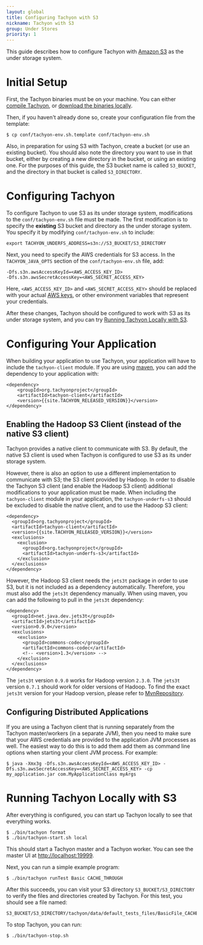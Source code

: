 ```yaml
---
layout: global
title: Configuring Tachyon with S3
nickname: Tachyon with S3
group: Under Stores
priority: 1
---
```


This guide describes how to configure Tachyon with [Amazon S3](https://aws.amazon.com/s3/) as the
under storage system.

# Initial Setup

First, the Tachyon binaries must be on your machine. You can either
[compile Tachyon](Building-Tachyon-Master-Branch.html), or
[download the binaries locally](Running-Tachyon-Locally.html).

Then, if you haven't already done so, create your configuration file from the template:

    $ cp conf/tachyon-env.sh.template conf/tachyon-env.sh

Also, in preparation for using S3 with Tachyon, create a bucket (or use an existing bucket). You
should also note the directory you want to use in that bucket, either by creating a new directory in
the bucket, or using an existing one. For the purposes of this guide, the S3 bucket name is called
`S3_BUCKET`, and the directory in that bucket is called `S3_DIRECTORY`.

# Configuring Tachyon

To configure Tachyon to use S3 as its under storage system, modifications to the
`conf/tachyon-env.sh` file must be made. The first modification is to specify the **existing** S3
bucket and directory as the under storage system. You specify it by modifying `conf/tachyon-env.sh`
to include:

    export TACHYON_UNDERFS_ADDRESS=s3n://S3_BUCKET/S3_DIRECTORY

Next, you need to specify the AWS credentials for S3 access. In the `TACHYON_JAVA_OPTS` section of
the `conf/tachyon-env.sh` file, add:

    -Dfs.s3n.awsAccessKeyId=<AWS_ACCESS_KEY_ID>
    -Dfs.s3n.awsSecretAccessKey=<AWS_SECRET_ACCESS_KEY>

Here, `<AWS_ACCESS_KEY_ID>` and `<AWS_SECRET_ACCESS_KEY>` should be replaced with your actual
[AWS keys](https://aws.amazon.com/developers/access-keys), or other environment variables that
represent your credentials.

After these changes, Tachyon should be configured to work with S3 as its under storage system, and
you can try [Running Tachyon Locally with S3](#running-tachyon-locally-with-s3).

# Configuring Your Application

When building your application to use Tachyon, your application will have to include the
`tachyon-client` module. If you are using [maven](https://maven.apache.org/), you can add the
dependency to your application with:

    <dependency>
	    <groupId>org.tachyonproject</groupId>
	    <artifactId>tachyon-client</artifactId>
	    <version>{{site.TACHYON_RELEASED_VERSION}}</version>
    </dependency>

## Enabling the Hadoop S3 Client (instead of the native S3 client)

Tachyon provides a native client to communicate with S3. By default, the native S3 client is used
when Tachyon is configured to use S3 as its under storage system.

However, there is also an option to use a different implementation to communicate with S3; the S3
client provided by Hadoop. In order to disable the Tachyon S3 client (and enable the Hadoop S3
client) additional modifications to your application must be made. When including the
`tachyon-client` module in your application, the `tachyon-underfs-s3` should be excluded to disable
the native client, and to use the Hadoop S3 client:

    <dependency>
      <groupId>org.tachyonproject</groupId>
      <artifactId>tachyon-client</artifactId>
      <version>{{site.TACHYON_RELEASED_VERSION}}</version>
      <exclusions>
        <exclusion>
          <groupId>org.tachyonproject</groupId>
          <artifactId>tachyon-underfs-s3</artifactId>
        </exclusion>
      </exclusions>
    </dependency>

However, the Hadoop S3 client needs the `jets3t` package in order to use S3, but it is not included
as a dependency automatically. Therefore, you must also add the `jets3t` dependency manually. When
using maven, you can add the following to pull in the `jets3t` dependency:

    <dependency>
      <groupId>net.java.dev.jets3t</groupId>
      <artifactId>jets3t</artifactId>
      <version>0.9.0</version>
      <exclusions>
        <exclusion>
          <groupId>commons-codec</groupId>
          <artifactId>commons-codec</artifactId>
          <!-- <version>1.3</version> -->
        </exclusion>
      </exclusions>
    </dependency>

The `jets3t` version `0.9.0` works for Hadoop version `2.3.0`. The `jets3t` version `0.7.1` should
work for older versions of Hadoop. To find the exact `jets3t` version for your Hadoop version,
please refer to [MvnRepository](http://mvnrepository.com/).

## Configuring Distributed Applications

If you are using a Tachyon client that is running separately from the Tachyon master/workers (in a
separate JVM), then you need to make sure that your AWS credentials are provided to the application
JVM processes as well. The easiest way to do this is to add them add them as command line options
when starting your client JVM process. For example:

    $ java -Xmx3g -Dfs.s3n.awsAccessKeyId=<AWS_ACCESS_KEY_ID> -Dfs.s3n.awsSecretAccessKey=<AWS_SECRET_ACCESS_KEY> -cp my_application.jar com.MyApplicationClass myArgs

# Running Tachyon Locally with S3

After everything is configured, you can start up Tachyon locally to see that everything works.

    $ ./bin/tachyon format
    $ ./bin/tachyon-start.sh local

This should start a Tachyon master and a Tachyon worker. You can see the master UI at
[http://localhost:19999](http://localhost:19999).

Next, you can run a simple example program:

    $ ./bin/tachyon runTest Basic CACHE_THROUGH

After this succeeds, you can visit your S3 directory `S3_BUCKET/S3_DIRECTORY` to verify the files
and directories created by Tachyon. For this test, you should see a file named:

    S3_BUCKET/S3_DIRECTORY/tachyon/data/default_tests_files/BasicFile_CACHE_THROUGH

To stop Tachyon, you can run:

    $ ./bin/tachyon-stop.sh
